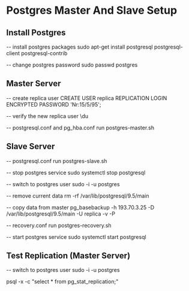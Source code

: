 # Postgres Master And Slave Setup

## Install Postgres
-- install postgres packages
sudo apt-get install postgresql postgresql-client postgresql-contrib

-- change postgres password
sudo passwd postgres

## Master Server

-- create replica user
CREATE USER replica REPLICATION LOGIN ENCRYPTED PASSWORD 'Nr:15/5/95';

-- verify the new replica user
\du

-- postgresql.conf and pg_hba.conf
run postgres-master.sh

## Slave Server

-- postgresql.conf
run postgres-slave.sh

-- stop postgres service
sudo systemctl stop postgresql

-- switch to postgres user
sudo -i -u postgres

-- remove current data
rm -rf /var/lib/postgresql/9.5/main

-- copy data from master
pg_basebackup -h 193.70.3.25 -D /var/lib/postgresql/9.5/main -U replica -v -P

-- recovery.conf
run postgres-recovery.sh

-- start postgres service
sudo systemctl start postgresql

## Test Replication (Master Server)

-- switch to postgres user
sudo -i -u postgres

psql -x -c "select * from pg_stat_replication;"
